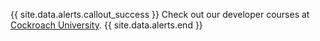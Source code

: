 {{ site.data.alerts.callout_success }}
Check out our developer courses at [Cockroach University](https://university.cockroachlabs.com/).
{{ site.data.alerts.end }}
